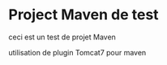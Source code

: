 <h1> Project Maven de test </h1>

<p> ceci est un test de projet Maven<p>

<p> utilisation de plugin Tomcat7 pour maven</p>

